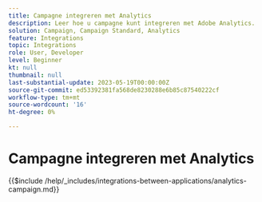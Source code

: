 ```yaml
---
title: Campagne integreren met Analytics
description: Leer hoe u campagne kunt integreren met Adobe Analytics.
solution: Campaign, Campaign Standard, Analytics
feature: Integrations
topic: Integrations
role: User, Developer
level: Beginner
kt: null
thumbnail: null
last-substantial-update: 2023-05-19T00:00:00Z
source-git-commit: ed53392381fa568de8230288e6b85c87540222cf
workflow-type: tm+mt
source-wordcount: '16'
ht-degree: 0%

---
```



# Campagne integreren met Analytics

{{$include /help/_includes/integrations-between-applications/analytics-campaign.md}}
